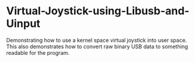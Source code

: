 # Virtual-Joystick-using-Libusb-and-Uinput
Demonstrating how to use a kernel space virtual joystick into user space. This also demonstrates how to convert raw binary USB data to something readable for the program. 
